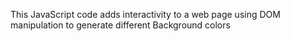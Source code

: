 This JavaScript code adds interactivity to a web page using DOM manipulation to generate different Background colors
